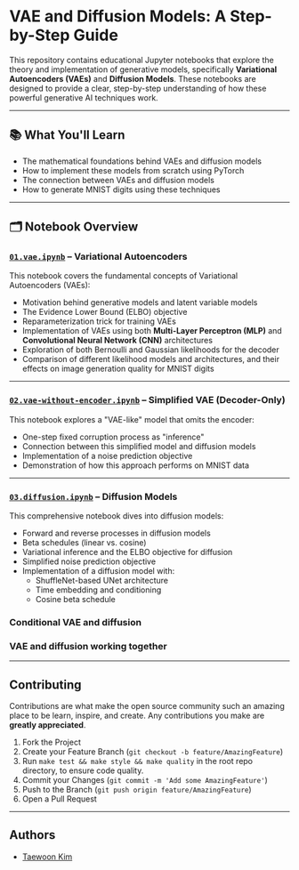 # VAE and Diffusion Models: A Step-by-Step Guide

This repository contains educational Jupyter notebooks that explore the theory and
implementation of generative models, specifically **Variational Autoencoders (VAEs)**
and **Diffusion Models**. These notebooks are designed to provide a clear, step-by-step
understanding of how these powerful generative AI techniques work.

---

## 📚 What You'll Learn

- The mathematical foundations behind VAEs and diffusion models
- How to implement these models from scratch using PyTorch
- The connection between VAEs and diffusion models
- How to generate MNIST digits using these techniques

---

## 🗂️ Notebook Overview

### [`01.vae.ipynb`](./01.vae.ipynb) – Variational Autoencoders

This notebook covers the fundamental concepts of Variational Autoencoders (VAEs):

- Motivation behind generative models and latent variable models
- The Evidence Lower Bound (ELBO) objective
- Reparameterization trick for training VAEs
- Implementation of VAEs using both **Multi-Layer Perceptron (MLP)** and **Convolutional Neural Network (CNN)** architectures
- Exploration of both Bernoulli and Gaussian likelihoods for the decoder
- Comparison of different likelihood models and architectures, and their effects on image generation quality for MNIST digits

---

### [`02.vae-without-encoder.ipynb`](./02.vae-without-encoder.ipynb) – Simplified VAE (Decoder-Only)

This notebook explores a "VAE-like" model that omits the encoder:

- One-step fixed corruption process as "inference"
- Connection between this simplified model and diffusion models
- Implementation of a noise prediction objective
- Demonstration of how this approach performs on MNIST data

---

### [`03.diffusion.ipynb`](./03.diffusion.ipynb) – Diffusion Models

This comprehensive notebook dives into diffusion models:

- Forward and reverse processes in diffusion models
- Beta schedules (linear vs. cosine)
- Variational inference and the ELBO objective for diffusion
- Simplified noise prediction objective
- Implementation of a diffusion model with:
  - ShuffleNet-based UNet architecture
  - Time embedding and conditioning
  - Cosine beta schedule

### Conditional VAE and diffusion

### VAE and diffusion working together

---

## Contributing

Contributions are what make the open source community such an amazing place to be learn,
inspire, and create. Any contributions you make are **greatly appreciated**.

1. Fork the Project
1. Create your Feature Branch (`git checkout -b feature/AmazingFeature`)
1. Run `make test && make style && make quality` in the root repo directory, to ensure
   code quality.
1. Commit your Changes (`git commit -m 'Add some AmazingFeature'`)
1. Push to the Branch (`git push origin feature/AmazingFeature`)
1. Open a Pull Request

---

## Authors

- [Taewoon Kim](https://taewoon.kim/)

